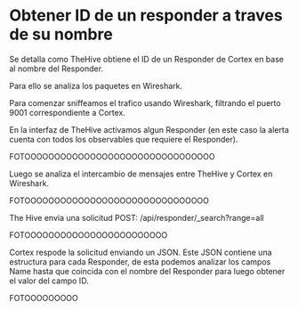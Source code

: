 
# Obtener ID de un responder a traves de su nombre


Se detalla como TheHive obtiene  el ID de un Responder de Cortex en base al 
nombre del Responder.

Para ello se analiza los paquetes en Wireshark.

Para comenzar sniffeamos el trafico usando Wireshark, filtrando el puerto 9001 
correspondiente a Cortex.

En la interfaz de TheHive activamos algun Responder (en este caso la alerta cuenta
con todos los observables que requiere el Responder).

FOTOOOOOOOOOOOOOOOOOOOOOOOOOOOOOOOO

Luego se analiza el intercambio de mensajes entre TheHive y Cortex en Wireshark.

FOTOOOOOOOOOOOOOOOOOOOOOOOOOOOOOOO

The Hive envia una solicitud POST: /api/responder/_search?range=all 

FOTOOOOOOOOOOOOOOOOOOOOOOOO

Cortex respode la solicitud enviando un JSON. Este JSON contiene una estructura 
para cada Responder, de esta podemos analizar los campos Name hasta que coincida
con el nombre del Responder para luego obtener el valor del campo ID.

FOTOOOOOOOOO



